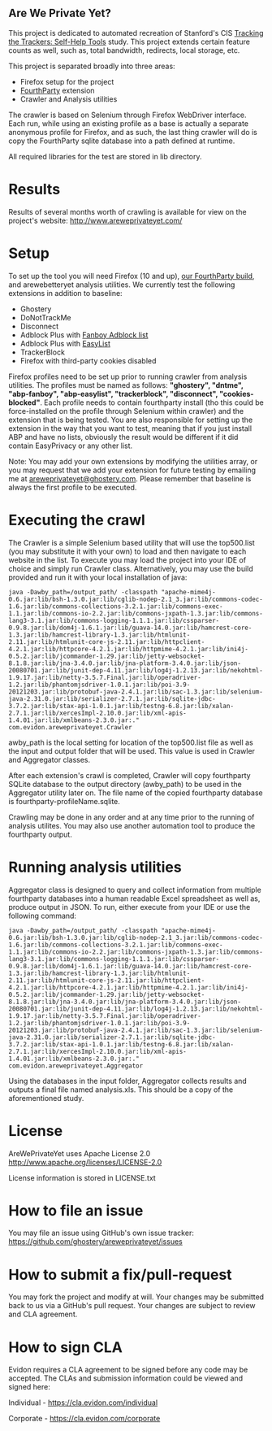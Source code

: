 Are We Private Yet?
-------------------------

This project is dedicated to automated recreation of Stanford's CIS [Tracking the Trackers: Self-Help Tools](http://cyberlaw.stanford.edu/blog/2011/09/tracking-trackers-self-help-tools) study.
This project extends certain feature counts as well, such as, total bandwidth, redirects, local storage, etc.

This project is separated broadly into three areas:
- Firefox setup for the project
- [FourthParty](http://fourthparty.info) extension
- Crawler and Analysis utilities

The crawler is based on Selenium through Firefox WebDriver interface. Each run, while using an existing profile 
as a base is actually a separate anonymous profile for Firefox, and as such, the last thing crawler will do is
copy the FourthParty sqlite database into a path defined at runtime.

All required libraries for the test are stored in lib directory.

Results
=======
Results of several months worth of crawling is available for view on the project's website: http://www.areweprivateyet.com/

Setup
=====

To set up the tool you will need Firefox (10 and up), [our FourthParty build](https://github.com/ghostery/fourthparty), and arewebetteryet analysis 
utilities. We currently test the following extensions in addition to baseline:
- Ghostery
- DoNotTrackMe
- Disconnect
- Adblock Plus with [Fanboy Adblock list](http://www.fanboy.co.nz/fanboy-adblock.txt)
- Adblock Plus with [EasyList](https://easylist-downloads.adblockplus.org/easylist.txt)
- TrackerBlock
- Firefox with third-party cookies disabled

Firefox profiles need to be set up prior to running crawler from analysis utilities. The profiles must be named
as follows: __"ghostery", "dntme", "abp-fanboy", "abp-easylist", "trackerblock", "disconnect", "cookies-blocked"__. Each profile needs to contain fourthparty install (tho this could be force-installed on the profile
through Selenium within crawler) and the extension that is being tested. You are also responsible for setting up
the extension in the way that you want to test, meaning that if you just install ABP and have no lists, obviously
the result would be different if it did contain EasyPrivacy or any other list.

Note: You may add your own extensions by modifying the utilities array, or you may request that we add your extension for
future testing by emailing me at <areweprivateyet@ghostery.com>. Please remember that baseline is always the first profile to be 
executed.


Executing the crawl
===================

The Crawler is a simple Selenium based utility that will use the top500.list (you may substitute it with your own) to 
load and then navigate to each website in the list. To execute you may load the project into your IDE of choice and
simply run Crawler class.  Alternatively, you may use the build provided and run it with your local installation of
java:

```
java -Dawby_path=/output_path/ -classpath "apache-mime4j-0.6.jar:lib/bsh-1.3.0.jar:lib/cglib-nodep-2.1_3.jar:lib/commons-codec-1.6.jar:lib/commons-collections-3.2.1.jar:lib/commons-exec-1.1.jar:lib/commons-io-2.2.jar:lib/commons-jxpath-1.3.jar:lib/commons-lang3-3.1.jar:lib/commons-logging-1.1.1.jar:lib/cssparser-0.9.8.jar:lib/dom4j-1.6.1.jar:lib/guava-14.0.jar:lib/hamcrest-core-1.3.jar:lib/hamcrest-library-1.3.jar:lib/htmlunit-2.11.jar:lib/htmlunit-core-js-2.11.jar:lib/httpclient-4.2.1.jar:lib/httpcore-4.2.1.jar:lib/httpmime-4.2.1.jar:lib/ini4j-0.5.2.jar:lib/jcommander-1.29.jar:lib/jetty-websocket-8.1.8.jar:lib/jna-3.4.0.jar:lib/jna-platform-3.4.0.jar:lib/json-20080701.jar:lib/junit-dep-4.11.jar:lib/log4j-1.2.13.jar:lib/nekohtml-1.9.17.jar:lib/netty-3.5.7.Final.jar:lib/operadriver-1.2.jar:lib/phantomjsdriver-1.0.1.jar:lib/poi-3.9-20121203.jar:lib/protobuf-java-2.4.1.jar:lib/sac-1.3.jar:lib/selenium-java-2.31.0.jar:lib/serializer-2.7.1.jar:lib/sqlite-jdbc-3.7.2.jar:lib/stax-api-1.0.1.jar:lib/testng-6.8.jar:lib/xalan-2.7.1.jar:lib/xercesImpl-2.10.0.jar:lib/xml-apis-1.4.01.jar:lib/xmlbeans-2.3.0.jar:."  com.evidon.areweprivateyet.Crawler
```

awby_path is the local setting for location of the top500.list file as well as the input and output folder that will 
be used.  This value is used in Crawler and Aggregator classes.

After each extension's crawl is completed, Crawler will copy fourthparty SQLite database to the output directory 
(awby_path) to be used in the Aggregator utility later on.  The file name of the copied fourthparty database is 
fourthparty-profileName.sqlite.

Crawling may be done in any order and at any time prior to the running of analysis utilites. You may also use another
automation tool to produce the fourthparty output.


Running analysis utilities
==========================

Aggregator class is designed to query and collect information from multiple fourthparty databases into a human 
readable Excel spreadsheet as well as, produce output in JSON. To run, either execute from your IDE or use the
following command:

```
java -Dawby_path=/output_path/ -classpath "apache-mime4j-0.6.jar:lib/bsh-1.3.0.jar:lib/cglib-nodep-2.1_3.jar:lib/commons-codec-1.6.jar:lib/commons-collections-3.2.1.jar:lib/commons-exec-1.1.jar:lib/commons-io-2.2.jar:lib/commons-jxpath-1.3.jar:lib/commons-lang3-3.1.jar:lib/commons-logging-1.1.1.jar:lib/cssparser-0.9.8.jar:lib/dom4j-1.6.1.jar:lib/guava-14.0.jar:lib/hamcrest-core-1.3.jar:lib/hamcrest-library-1.3.jar:lib/htmlunit-2.11.jar:lib/htmlunit-core-js-2.11.jar:lib/httpclient-4.2.1.jar:lib/httpcore-4.2.1.jar:lib/httpmime-4.2.1.jar:lib/ini4j-0.5.2.jar:lib/jcommander-1.29.jar:lib/jetty-websocket-8.1.8.jar:lib/jna-3.4.0.jar:lib/jna-platform-3.4.0.jar:lib/json-20080701.jar:lib/junit-dep-4.11.jar:lib/log4j-1.2.13.jar:lib/nekohtml-1.9.17.jar:lib/netty-3.5.7.Final.jar:lib/operadriver-1.2.jar:lib/phantomjsdriver-1.0.1.jar:lib/poi-3.9-20121203.jar:lib/protobuf-java-2.4.1.jar:lib/sac-1.3.jar:lib/selenium-java-2.31.0.jar:lib/serializer-2.7.1.jar:lib/sqlite-jdbc-3.7.2.jar:lib/stax-api-1.0.1.jar:lib/testng-6.8.jar:lib/xalan-2.7.1.jar:lib/xercesImpl-2.10.0.jar:lib/xml-apis-1.4.01.jar:lib/xmlbeans-2.3.0.jar:."  com.evidon.areweprivateyet.Aggregator
```

Using the databases in the input folder, Aggregator collects results and outputs a final file named analysis.xls.
This should be a copy of the aforementioned study.


License
======= 
AreWePrivateYet uses Apache License 2.0 http://www.apache.org/licenses/LICENSE-2.0

License information is stored in LICENSE.txt


How to file an issue
====================
You may file an issue using GitHub's own issue tracker: https://github.com/ghostery/areweprivateyet/issues


How to submit a fix/pull-request
================================
You may fork the project and modify at will. Your changes may be submitted back to us via a GitHub's pull
request. Your changes are subject to review and CLA agreement.


How to sign CLA
===============
Evidon requires a CLA agreement to be signed before any code may be accepted. The CLAs and submission
information could be viewed and signed here:

Individual - https://cla.evidon.com/individual

Corporate - https://cla.evidon.com/corporate
